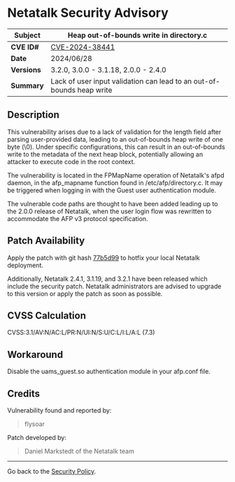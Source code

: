 # Netatalk Security Advisory

| **Subject**  | Heap out-of-bounds write in directory.c |
| ------------ | -------------------------------------- |
| **CVE ID#**  | [CVE-2024-38441](https://www.cve.org/CVERecord?id=CVE-2024-38441) |
| **Date**     | 2024/06/28 |
| **Versions** | 3.2.0, 3.0.0 - 3.1.18, 2.0.0 - 2.4.0 |
| **Summary**  | Lack of user input validation can lead to an out-of-bounds heap write |

## Description

This vulnerability arises due to a lack of validation for the length
field after parsing user-provided data, leading to an out-of-bounds heap
write of one byte (\0). Under specific configurations, this can result
in an out-of-bounds write to the metadata of the next heap block,
potentially allowing an attacker to execute code in the root context.

The vulnerability is located in the FPMapName operation of Netatalk's
afpd daemon, in the afp_mapname function found in /etc/afp/directory.c.
It may be triggered when logging in with the Guest user authentication
module.

The vulnerable code paths are thought to have been added leading up to
the 2.0.0 release of Netatalk, when the user login flow was rewritten to
accommodate the AFP v3 protocol specification.

## Patch Availability

Apply the patch with git hash
[77b5d99](https://github.com/Netatalk/netatalk/commit/77b5d99007cfef4d73d76fd6f0c26584891608e5.diff)
to hotfix your local Netatalk deployment.

Additionally, Netatalk 2.4.1, 3.1.19, and 3.2.1 have been released which
include the security patch. Netatalk administrators are advised to
upgrade to this version or apply the patch as soon as possible.

## CVSS Calculation

CVSS:3.1/AV:N/AC:L/PR:N/UI:N/S:U/C:L/I:L/A:L (7.3)

## Workaround

Disable the uams_guest.so authentication module in your afp.conf file.

## Credits

Vulnerability found and reported by:

> flysoar

Patch developed by:

> Daniel Markstedt of the Netatalk team

---

Go back to the [Security Policy](security.html).
